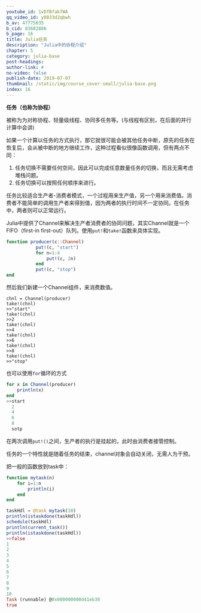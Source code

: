 ```yaml
---
youtube_id: 1vDfBfak7WA
qq_video_id: y0833d2qbwh
b_av: 47775635
b_cid: 83682886
b_page: 16
title: Julia任务
description: "Julia中的协程介绍"
chapter: 5
category: julia-base
post-headings:
author-link: #
no-video: false
publish-date: 2019-07-07
thumbnail: /static/img/course_cover-small/julia-base.png
index: 16
---
```






**任务（也称为协程）**

被称为为对称协程、轻量级线程、协同多任务等。(与线程有区别，在后面的并行计算中会讲)

如果一个计算以任务的方式执行，那它就很可能会被其他任务中断，原先的任务在恢复后，会从被中断的地方继续工作，这种过程看似很像函数调用，但有两点不同：
 1. 任务切换不需要任何空间，因此可以完成任意数量任务的切换，而且无需考虑堆栈问题。
 2. 任务切换可以按照任何顺序来进行。

任务比较适合生产者-消费者模式，一个过程用来生产值，另一个用来消费值。消费者不能简单的调用生产者来得到值，因为两者的执行时间不一定协同。在任务中，两者则可以正常运行。

Julia中提供了Channel来解决生产者消费者的协同问题，其实Channel就是一个FIFO（first-in first-out）队列。使用`put!`和`take!`函数来具体实现。
```Julia
function producer(c::Channel)
           put!(c, "start")
           for n=1:4
               put!(c, 2n)
           end
           put!(c, "stop")
end
```
然后我们新建一个Channel组件，来消费数值。
```
chnl = Channel(producer)
take!(chnl)
>>"start"
take!(chnl)
>>2
take!(chnl)
>>4
take!(chnl)
>>6
take!(chnl)
>>8
take!(chnl)
>>"stop"
```
也可以使用`for`循环的方式
```Julia
for x in Channel(producer)
    println(x)
end
>>start
  2
  4
  6
  8
  sotp
```
在两次调用`put!()`之间，生产者的执行是挂起的，此时由消费者接管控制。

任务的一个特性就是随着任务的结束，channel对象会自动关闭，无需人为干预。

把一般的函数放到task中：

```Julia
function mytask(n)
    for i=1:n
        println(i)
    end
end

taskHdl = @task mytask(10)
println(istaskdone(taskHdl))
schedule(taskHdl)
println(current_task())
println(istaskdone(taskHdl))
>>false
1
2
3
4
5
6
7
8
9
10
Task (runnable) @0x000000000d41eb30
true
```





